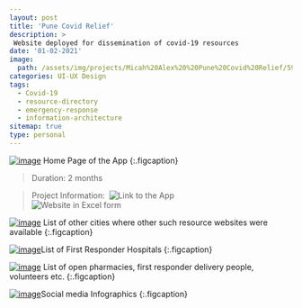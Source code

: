 ```yaml
---
layout: post
title: 'Pune Covid Relief'
description: >
 Website deployed for dissemination of covid-19 resources
date: '01-02-2021'
image: 
  path: /assets/img/projects/Micah%20Alex%20%20Pune%20Covid%20Relief/59dfbdc12cb614cedb0f87191f7263e9_MD5.jpg
categories: UI-UX Design
tags:
  - Covid-19
  - resource-directory
  - emergency-response
  - information-architecture
sitemap: true
type: personal
---
```


<a class="spotlight" href="/assets/img/projects/Micah%20Alex%20%20Pune%20Covid%20Relief/59dfbdc12cb614cedb0f87191f7263e9_MD5.jpg">![image](/assets/img/projects/Micah%20Alex%20%20Pune%20Covid%20Relief/59dfbdc12cb614cedb0f87191f7263e9_MD5.jpg)</a>
Home Page of the App
{:.figcaption}

> Duration: 2 months

> Project Information: 
![Link to the App](https://punecovid.glideapp.io/dl/245b4e)  
![Website in Excel form](https://docs.google.com/spreadsheets/d/1i3PAHvtSLq-6IX_dA9d74O23eofBgX6vnN8rBGOmY8A/edit?pli=1#gid=2062682442)


<a class="spotlight" href="/assets/img/projects/Micah%20Alex%20%20Pune%20Covid%20Relief/2a79011cbc52226ada6b3d0f6be7b1f4_MD5.jpg">![image](/assets/img/projects/Micah%20Alex%20%20Pune%20Covid%20Relief/2a79011cbc52226ada6b3d0f6be7b1f4_MD5.jpg)</a>
List of other cities where other such resource websites were available
{:.figcaption}


<a class="spotlight" href="/assets/img/projects/Micah%20Alex%20%20Pune%20Covid%20Relief/e66bf7669ce3f1909eb5d34d4ff40fa8_MD5.jpg">![image](/assets/img/projects/Micah%20Alex%20%20Pune%20Covid%20Relief/e66bf7669ce3f1909eb5d34d4ff40fa8_MD5.jpg)</a>List of First Responder Hospitals
{:.figcaption}


<a class="spotlight" href="/assets/img/projects/Micah%20Alex%20%20Pune%20Covid%20Relief/83c0cdf2597b58c93227a053ac9a02db_MD5.jpg">![image](/assets/img/projects/Micah%20Alex%20%20Pune%20Covid%20Relief/83c0cdf2597b58c93227a053ac9a02db_MD5.jpg)</a>
List of open pharmacies, first responder delivery people, volunteers etc.
{:.figcaption}

<a class="spotlight" href="/assets/img/projects/Micah%20Alex%20%20Pune%20Covid%20Relief/479a68aa15f636e3ed89af42246c14a2_MD5.jpg">![image](/assets/img/projects/Micah%20Alex%20%20Pune%20Covid%20Relief/479a68aa15f636e3ed89af42246c14a2_MD5.jpg)</a>Social media Infographics
{:.figcaption}
